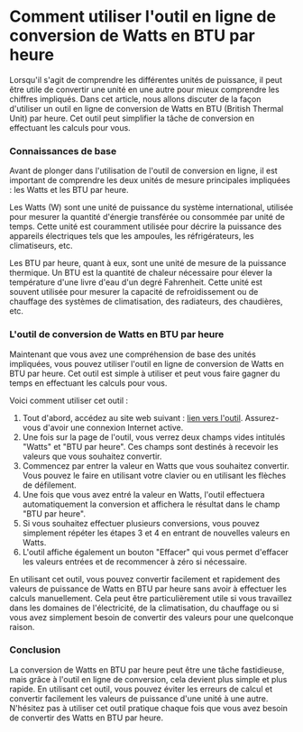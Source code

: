Comment utiliser l'outil en ligne de conversion de Watts en BTU par heure
=========================================================================

Lorsqu'il s'agit de comprendre les différentes unités de puissance, il peut être utile de convertir une unité en une autre pour mieux comprendre les chiffres impliqués. Dans cet article, nous allons discuter de la façon d'utiliser un outil en ligne de conversion de Watts en BTU (British Thermal Unit) par heure. Cet outil peut simplifier la tâche de conversion en effectuant les calculs pour vous.

### Connaissances de base

Avant de plonger dans l'utilisation de l'outil de conversion en ligne, il est important de comprendre les deux unités de mesure principales impliquées : les Watts et les BTU par heure.

Les Watts (W) sont une unité de puissance du système international, utilisée pour mesurer la quantité d'énergie transférée ou consommée par unité de temps. Cette unité est couramment utilisée pour décrire la puissance des appareils électriques tels que les ampoules, les réfrigérateurs, les climatiseurs, etc.

Les BTU par heure, quant à eux, sont une unité de mesure de la puissance thermique. Un BTU est la quantité de chaleur nécessaire pour élever la température d'une livre d'eau d'un degré Fahrenheit. Cette unité est souvent utilisée pour mesurer la capacité de refroidissement ou de chauffage des systèmes de climatisation, des radiateurs, des chaudières, etc.

### L'outil de conversion de Watts en BTU par heure

Maintenant que vous avez une compréhension de base des unités impliquées, vous pouvez utiliser l'outil en ligne de conversion de Watts en BTU par heure. Cet outil est simple à utiliser et peut vous faire gagner du temps en effectuant les calculs pour vous.

Voici comment utiliser cet outil :

1. Tout d'abord, accédez au site web suivant : [lien vers l'outil](https://www.onlinecalculatorsfree.com/fr/convert/watts-to-btu.html). Assurez-vous d'avoir une connexion Internet active.
2. Une fois sur la page de l'outil, vous verrez deux champs vides intitulés "Watts" et "BTU par heure". Ces champs sont destinés à recevoir les valeurs que vous souhaitez convertir.
3. Commencez par entrer la valeur en Watts que vous souhaitez convertir. Vous pouvez le faire en utilisant votre clavier ou en utilisant les flèches de défilement.
4. Une fois que vous avez entré la valeur en Watts, l'outil effectuera automatiquement la conversion et affichera le résultat dans le champ "BTU par heure".
5. Si vous souhaitez effectuer plusieurs conversions, vous pouvez simplement répéter les étapes 3 et 4 en entrant de nouvelles valeurs en Watts.
6. L'outil affiche également un bouton "Effacer" qui vous permet d'effacer les valeurs entrées et de recommencer à zéro si nécessaire.

En utilisant cet outil, vous pouvez convertir facilement et rapidement des valeurs de puissance de Watts en BTU par heure sans avoir à effectuer les calculs manuellement. Cela peut être particulièrement utile si vous travaillez dans les domaines de l'électricité, de la climatisation, du chauffage ou si vous avez simplement besoin de convertir des valeurs pour une quelconque raison.

### Conclusion

La conversion de Watts en BTU par heure peut être une tâche fastidieuse, mais grâce à l'outil en ligne de conversion, cela devient plus simple et plus rapide. En utilisant cet outil, vous pouvez éviter les erreurs de calcul et convertir facilement les valeurs de puissance d'une unité à une autre. N'hésitez pas à utiliser cet outil pratique chaque fois que vous avez besoin de convertir des Watts en BTU par heure.